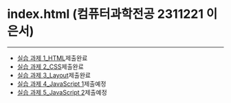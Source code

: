 <!DOCTYPE html>
<html lang="en">
    <head>
        <meta charset="utf-8">
        <meta name="viewport" content="width=device-width, initial-scale=1">
        <link href="https://cdn.jsdelivr.net/npm/bootstrap@5.3.3/dist/css/bootstrap.min.css" rel="stylesheet">
        <script src="https://cdn.jsdelivr.net/npm/bootstrap@5.3.3/dist/css/bootstrap.bundle.min.js"></script>
    </head>
    <body>
        <div class="container mt-3 ">
            <h1>index.html (컴퓨터과학전공 2311221 이은서)</h1>
            <hr>
            <ul class="nav flex-column">
                <li class="pb-3"><a href="#">실습 과제 1_HTML</a><span class="badge bg-primary">제출완료</span></li>
                <li class="pb-3"><a href="#">실습 과제 2_CSS</a><span class="badge bg-primary">제출완료</span></li>
                <li class="pb-3"><a href="#">실습 과제 3_Layout</a><span class="badge bg-primary">제출완료</span></li>
                <li class="pb-3"><a href="#">실습 과제 4_JavaScript 1</a><span class="badge bg-primary">제출예정</span></li>
                <li class="pb-3"><a href="#">실습 과제 5_JavaScript 2</a><span class="badge bg-primary">제출예정</span></li>
            </ul>
        </div>
    </body>
</html>
